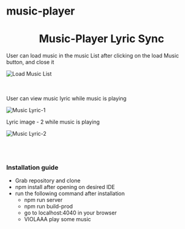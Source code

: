# music-player

<p align='center'>
<h1 align='center'>Music-Player Lyric Sync</h1>

<div>
<p>User can load music in the music List after clicking on the load Music button, and close it</p>
    <img src="https://github.com/daveanue/music-player/blob/master/Images/loadMusicList.png" alt="Load Music List" />
</div>
<br /><br />

<div>
    <p>User can view music lyric while music is playing</p>
    <img src="https://github.com/daveanue/music-player/blob/master/Images/Lyric.png?raw=true" alt="Music Lyric-1" />
</div>

<div>
    <p>Lyric image - 2 while music is playing</p>
    <img src="https://github.com/daveanue/music-player/blob/master/Images/Lyric-2.png?raw=true" alt="Music Lyric-2" />
</div>

<br /><br />


<h3>Installation guide</h3>
<ul>
    <li>Grab repository and clone</li>
    <li>npm install after opening on desired IDE</li>
    <li>run the following command after installation <ul> 
        <li>npm run server </li>
        <li>npm run build-prod </li>
        <li>go to localhost:4040 in your browser </li>
        <li> VIOLAAA play some music</li>
        </ul>    
    </li>
</ul>
</p>
